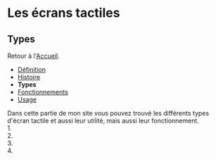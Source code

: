 # Les écrans tactiles
## Types
Retour à l'[Accueil](tactiles.md).

- [Définition](definition.md)
- [Histoire](histoire.md)
- **Types**
- [Fonctionnements](fonctionnement.md)
- [Usage](usage.md)

Dans cette partie de mon site vous pouvez trouvé les différents types d'écran tactile et aussi leur utilité, mais aussi leur fonctionnement.\
1.\
2.\
3.\
4.

